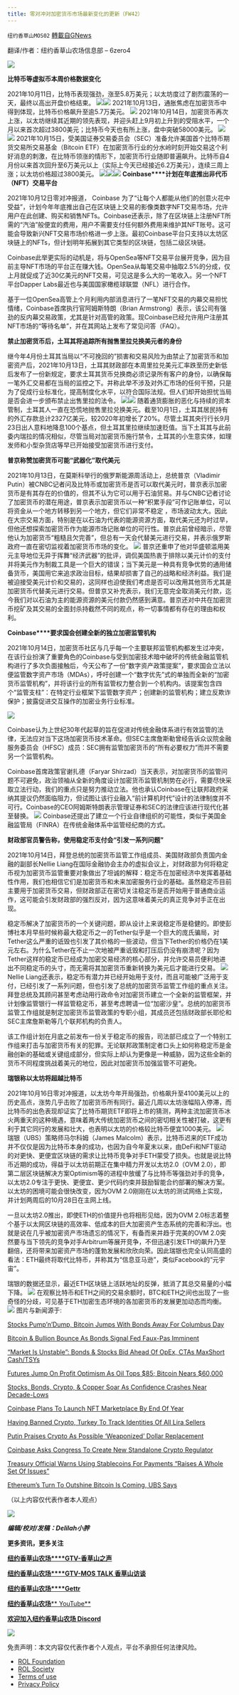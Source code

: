 ```yaml
---
title: 零对冲对加密货币市场最新变化的更新（FW42）
---
```

`纽约香草山MOS02` [轉載自GNews](https://gnews.org/zh-hans/1625210/)

翻译/作者：纽约香草山农场信息部 – 6zero4

![](https://assets.gnews.org/wp-content/uploads/2021/10/gnews-logo.jpeg)





**比特币等虚拟币本周价格数据变化**

2021年10月11日，比特币表现强劲，涨至5.8万美元；以太坊度过了剧烈震荡的一天，最终以高出开盘价格结束。
![](https://assets.gnews.org/wp-content/uploads/2021/10/6-17.png)![](https://assets.gnews.org/wp-content/uploads/2021/10/7-21.png)
2021年10月13日，通胀焦虑在加密货币中得到体现，比特币价格飙升至逾5.7万美元。
![](https://assets.gnews.org/wp-content/uploads/2021/10/8-20.png)
2021年10月14日，加密货币再次上涨，以太坊继续其近期的领先表现，并迎头赶上9月初上升到的受阻水平，一个月以来首次超过3800美元；比特币今天也有所上涨，盘中突破58000美元。
![](https://assets.gnews.org/wp-content/uploads/2021/10/9-21.png)![](https://assets.gnews.org/wp-content/uploads/2021/10/10-18.png)
2021年10月15日，受美国证券交易委员会（SEC）准备允许美国首个比特币期货交易所交易基金（Bitcoin ETF）在加密货币行业的分水岭时刻开始交易这个利好消息的刺激，在比特币领涨的情形下，加密货币行业随即普遍飙升。比特币自4月份以来首次回升至6万美元以上（实际上今天已经接近6.2万美元），连续三周上涨；以太坊价格超过3800美元。
![](https://assets.gnews.org/wp-content/uploads/2021/10/11-13.png)![](https://assets.gnews.org/wp-content/uploads/2021/10/13-5.png)![](https://assets.gnews.org/wp-content/uploads/2021/10/14-4.png)
**Coinbase****计划在年底推出非代币（****NFT****）交易平台**

2021年10月12日零对冲报道， Coinbase 为了“让每个人都能从他们的创意火花中受益”，计划今年年底推出自己在区块链上交易的影像类数字NFT交易市场，允许用户在此创建、购买和销售NFTs。Coinbase还表示，除了在区块链上注册NFT所需的“汽油”般便宜的费用，用户不需要支付任何额外费用来维护其NFT账号。这可能会导致新兴NFT交易市场价格进一步上涨。最初Coinbase平台只支持以太坊区块链上的NFTs，但计划明年拓展到其它类型的区块链，包括二级区块链。

Coinbase此举更实际的动机是，将与OpenSea等NFT交易平台展开竞争，因为目前主导NFT市场的平台正在赚大钱。OpenSea从每笔交易中抽取2.5%的分成，仅上月就促成了近30亿美元的NFT交易，可见这是多么大的一笔收入。另一个NFT平台Dapper Labs最近也与美国国家橄榄球联盟（NFL）进行合作。

基于一位OpenSea高管上个月利用内部消息进行了一笔NFT交易的内幕交易担忧情绪，Coinbase首席执行官阿姆斯特朗（Brian Armstrong）表示，该公司有强劲的反内幕交易政策，尤其是针对高管的政策。现Coinbase已经允许用户注册其NFT市场的“等待名单”，并在其网站上发布了常见问答（FAQ）。

**禁止加密货币后，土耳其将追踪所有抛售里拉兑换美元者的身份**

继今年4月份土耳其当局以“不可挽回的”损害和交易风险为由禁止了加密货币和加密资产后，2021年10月13日，土耳其财政部在本周里拉兑美元汇率跌至历史新低后发布了一份新规定，要求土耳其货币兑换商必须记录所有客户的身份，以确保每一笔外汇交易都在当局的监控之下。并称此举不涉及对外汇市场的任何干预，只是为了促成行业标准化，提高制度化水平，以符合国际法规。但人们却开始担忧当局是否会进一步颁布禁止出售里拉的法令。
![](https://assets.gnews.org/wp-content/uploads/2021/10/Copy-of-16x9-feature-photos-MOS-logos-1.png)![](https://assets.gnews.org/wp-content/uploads/2021/10/15-5.png)
随着通货膨胀的恶化与持续的资本管制，土耳其人一直在恐慌地抛售里拉兑换美元。截至10月1日，土耳其居民持有的外汇存款总计2327亿美元，较2020年初增长了20%。尽管土耳其央行行长9月23日出人意料地降息100个基点，但土耳其里拉继续加速贬值。当下土耳其与此前委内瑞拉的情况相似，尽管当局对加密货币施行禁令，土耳其的小生意实体，如理发师和小型杂货店等早已开始接受加密货币进行支付。

**普京称赞加密货币可能“武器化”取代美元**

2021年10月13日，在莫斯科举行的俄罗斯能源周活动上，总统普京（Vladimir Putin）被CNBC记者问及比特币或加密货币是否可以取代美元时，普京表示加密货币是有其存在的价值的，但其不认为它可以用于石油贸易。并与CNBC记者讨论了加密货币的潜在用途，普京表示加密货币以一种“积累手段”可作记账单位，可以将资金从一个地方转移到另一个地方，但它们非常不稳定 ，市场波动太大。因此在大宗交易方面，特别是在以石油为代表的能源资源方面，取代美元还为时过早，但他还想探索加密货币作为能源市场记账单位的可行性。普京此前曾经暗示，尽管他认为加密货币“粗糙且欠完善”，但总有一天会代替美元进行交易，并表示俄罗斯政府一直在密切监视着加密货币市场的变化。
![](https://assets.gnews.org/wp-content/uploads/2021/10/16-6.png)
普京还重申了他对华盛顿滥用美元主导地位无异于挥舞“经济武器”的批评，调侃美国热衷于排除以美元计价的支付并将美元作为制裁工具是一个巨大的错误；当下美元是一种具有竞争优势的通用储备货币，美国用它来追求政治目标，结果却损害了自己的战略和经济利益。我们是被迫接受美元计价和交易的，这同样也迫使我们考虑是否可以改用其他货币尤其是加密货币代替美元进行交易。但普京又补充表示，我们无意完全取消美元付款，迄今我们对以石油为主的能源资源的美元付款仍然感到满意。普京还对中共在加密货币挖矿及其交易的全面封杀持截然不同的观点，称一切事情都有存在的理由和权利。

**Coinbase****要求国会创建全新的独立加密监管机构**

2021年10月14日，加密货币社区与几乎每一个主要联邦监管机构都发生过冲突，在该行业扮演了重要角色的Coinbase与受到加密技术暗中破坏的传统金融监管机构进行了多次负面接触后，今天公布了一份“数字资产政策提案”，要求国会立法以便监管数字资产市场（MDAs），呼吁创建一个“数字优先”式的单独而全新的“加密货币监管机构”，并将该行业的所有监管权力整合到一个机构内。该提案包含四个“监管支柱”：在特定行业框架下监管数字资产；创建新的监管机构；建立反欺诈保护；披露促进交互操作的加密业务行业标准。

![](https://assets.gnews.org/wp-content/uploads/2021/10/Copy-of-16x9-feature-photos-MOS-logos.png)

Coinbase认为上世纪30年代起草的旨在促进对传统金融体系进行有效监管的法律，无法应对当下这场加密货币技术革命。但SEC主席詹斯勒曾经告诉众议院金融服务委员会（HFSC）成员：SEC拥有监管加密货币的“所有必要权力”而并不需要另一个监管机构。

Coinbase首席政策官谢扎德（Faryar Shirzad）当天表示，对加密货币的监管问题不可避免，政治领袖从全新的角度设计加密货币监管机制势在必行，需要尽快采取立法行动，我们的重点只是努力推动立法。他也承认Coinbase在让联邦政府采纳其提议仍然面临阻力，但试图让该行业融入“前计算机时代”设计的法律制度并不可行。Coinbase的CEO阿姆斯特朗表示管理证券和SEC的法律应该进行现代化甚至替换。
![](https://assets.gnews.org/wp-content/uploads/2021/10/17-3.png)
Coinbase还提出了建立一个行业自律组织的可能性，类似于美国金融监管局（FINRA）在传统金融体系中监管经纪商的方式。

**财政部官员警告称，使用稳定币支付会“引发一系列问题”**

2021年10月14日，拜登总统的加密货币监管工作组成员、美国财政部负责国内金融的副部长Nellie Liang在国际金融协会主办的虚拟会议上，对财政部为何将稳定币视为加密货币监管重要对象做出了坦诚的解释：稳定币在加密经济中发挥着基础性作用，我们也相信它们是加密货币和未来加密服务行业的基础。虽然稳定币目前主要用于加密货币交易，但财政部正在密切关注稳定币是否开始用于普通商业运作，这可能会引发财政部的强烈反对，因为这意味着美元的真正竞争对手正在出现。

稳定币解决了加密货币的一个关键问题，即从设计上来说稳定币是稳健的。即使彭博社本月早些时候称最大稳定币之一的Tether似乎是一个巨大的庞氏骗局，对Tether这么严重的诋毁也引发了其价格的一些波动，但当下Tether的价格仍在1美元左右。为什么Tether在不止一次地被严重诋毁和打压后仍没有崩溃呢？因为Tether这样的稳定币已经成为加密交易经济的核心部分，并允许交易员便利地进出不同稳定币的头寸，而无需将其加密货币重新转换为美元后才能进行交易。
![](https://assets.gnews.org/wp-content/uploads/2021/10/18-3.png)
Nellie Liang还表示，稳定币有潜力并已经开始用于支付，而且可能被广泛用于支付，已经引发了一系列问题，但也引发了总统的加密货币监管工作组的重点关注。拜登总统及其顾问甚至考虑动用行政命令对加密货币建立一个全新的监管框架，并计划像监管银行一样监管稳定币，甚至考虑聘请一位“加密沙皇”。总统的加密货币监管工作组就是制定加密货币监管政策的专职小组，其成员还包括财政部长耶伦和SEC主席詹斯勒等几个联邦机构的负责人。

该工作组计划在月底之前发布一份关于稳定币的报告，司法部已成立了一个特别工作组来打击与加密货币有关的犯罪。无论联邦政策制定者口头上如何称稳定币是金融创新的基础或关键组成部分，但实际上却认为更像是一种威胁，因为这些全新的货币不同程度挑战着美元的地位，因此对加密货币加强监管不可避免。

**瑞银称以太坊将超越比特币**

2021年10月16日零对冲报道，以太坊今年开局强劲，价格飙升至4100美元以上的历史高点，涨势几乎击败了加密货币所有同行。最近几周以太坊涨幅陷入停滞，而比特币的出色表现却证实了比特币期货ETF即将上市的猜测，两种主流加密货币冰火两重天的这种境遇，意味着两大传统加密货币之间的密切相关性被打破，这更有利于其它同行的发展和壮大，也表明以太坊的价格较比特币便宜1000美元。
![](https://assets.gnews.org/wp-content/uploads/2021/10/19-4.png)
瑞银（UBS）策略师马尔科姆（James Malcolm）表示，比特币迟来的ETF成功并不仅仅是因为比特币本身的成功，也因为自今年夏末以来，由DeFi和NFT驱动的对更快、更便宜区块链的需求让比特币竞争对手ETH蒙受了损失。也就是说比特币近期的成功，得益于以太坊前期正在集中精力开发以太坊2.0（OVM 2.0），即第二层区块链解决方案Optimism等的进程中放缓了与比特币等强劲对手的竞争，以太坊2.0专注于更快、更便宜、更少代码约束并鼓励智能合约部署的解决方案。以太坊的困境可能会很快改变，因为OVM 2.0刚刚在以太坊的测试网络上实现，并计划两周后的10月28日在主网上线。

一旦以太坊2.0推出，即使ETH的价值提升也将相形见绌，因为OVM 2.0标志着整个基于以太网区块链的高效率、低成本的巨大加密资产生态系统的完善和浮出。也就是说在几乎被加密资产市场遗忘的情况下，有备而来并趋于完美的OVM 2.0突然要与当下领先的竞争对手Arbitrum等展开竞争，不但迅速引发ETH的飙升乃至翻倍，还将带来加密资产市场的蓬勃发展和欣欣向荣。因此瑞银也完全认同高盛的看法：ETH最终将取代比特币，并称其为“信息亚马逊”，类似Facebook的“元宇宙”。

瑞银的数据还显示，最近ETH区块链上活跃地址的反弹，抵消了其总交易量的小幅下降。
![](https://assets.gnews.org/wp-content/uploads/2021/10/20-4.png)
在观察比特币和ETH之间的交易余额时，BTC和ETH之间也出现了一些奇怪的分歧，可见基于ETH加密生态环境的各加密货币的发展更加动态而均衡。
![](https://assets.gnews.org/wp-content/uploads/2021/10/21-5.png)
图片与新闻源于:

[Stocks Pump’n’Dump, Bitcoin Jumps With Bonds Away For Columbus Day](https://www.zerohedge.com/markets/stocks-pumpndump-crypto-jumps-bonds-away-columbus-day)

[Bitcoin & Bullion Bounce As Bonds Signal Fed Faux-Pas Imminent](https://www.zerohedge.com/markets/bitcoin-bullion-bounce-bonds-signal-fed-faux-pas-imminent)

[“Market Is Unstable”: Bonds & Stocks Bid Ahead Of OpEx, CTAs MaxShort Cash/TSYs](https://www.zerohedge.com/markets/market-unstable-bonds-stocks-bid-ahead-opex-ctas-maxshort-cashtsys)

[Futures Jump On Profit Optimism As Oil Tops $85; Bitcoin Nears $60,000](https://www.zerohedge.com/markets/futures-jump-profit-optimism-oil-tops-85-bitcoin-nears-60000)

[Stocks, Bonds, Crypto, & Copper Soar As Confidence Crashes Near Decade-Lows](https://www.zerohedge.com/markets/stocks-bonds-crypto-copper-soar-confidence-crashes-near-decade-lows)

[Coinbase Plans To Launch NFT Marketplace By End Of Year](https://www.zerohedge.com/crypto/coinbase-plans-launch-nft-marketplace-end-year)

[Having Banned Crypto, Turkey To Track Identities Of All Lira Sellers](https://www.zerohedge.com/markets/having-banned-crypto-turkey-track-identities-all-lira-sellers)

[Putin Praises Crypto As Possible ‘Weaponized’ Dollar Replacement](https://www.zerohedge.com/crypto/putin-hints-possibility-settling-oil-trade-crypto)

[Coinbase Asks Congress To Create New Standalone Crypto Regulator](https://www.zerohedge.com/crypto/coinbase-asks-congress-create-new-crypto-regulator)

[Treasury Official Warns Using Stablecoins For Payments “Raises A Whole Set Of Issues”](https://www.zerohedge.com/crypto/treasury-official-warns-using-stablecoins-payments-raises-whole-set-issues)

[Ethereum’s Turn To Outshine Bitcoin Is Coming, UBS Says](https://talkmarkets.com/content/ethereums-turn-to-outshine-bitcoin-is-coming-ubs-says?post=331435)

（以上内容仅代表作者本人观点）

![](https://assets.gnews.org/wp-content/uploads/2021/10/image0-1.jpeg)

***编辑/校对/发稿：Delilah小胖***

**更多资讯，更多关注**

[**纽约香草山农场****GTV-香草山之声**](https://gtv.org/user/5ffbdcd7f579a75e0bd123e6)

[**纽约香草山农场****GTV-MOS TALK 香草山访谈**](https://gtv.org/user/5e9dcdd50dbf207957d89bcd)

[**纽约香草山农场****Gettr**](https://www.gettr.com/user/himalaya_mos)

[**纽约香草山农场**** YouTube**](https://www.youtube.com/channel/UCSLHrqs6Pil7V-_jOuZVVgg)

[**欢迎加入纽约香草山农场 Discord**](https://discord.gg/ChqXAHd)

![](https://assets.gnews.org/wp-content/uploads/2021/10/gnews-logo.jpeg)





 

免责声明：本文内容仅代表作者个人观点，平台不承担任何法律风险。

- [ROL Foundation](https://rolfoundation.org/)
- [ROL Society](https://rolsociety.org/)
- [Terms of use](https://gnews.org/terms-of-use-3/)
- [Privacy Policy](https://gnews.org/privacy-policy/)
